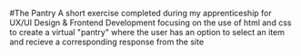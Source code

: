 #The Pantry
A short exercise completed during my apprenticeship for UX/UI Design & Frontend Development focusing on the use of html and css to create a virtual "pantry" where the user has an option to select an item and recieve a corresponding response from the site
